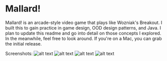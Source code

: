 # Mallard!
Mallard! is an arcade-style video game that plays like Wozniak's Breakout. I built this to gain practice in game design, OOD design patterns, and Java. I plan to update this readme and go into detail on those concepts I explored. In the meanwhile, feel free to look around. If you're on a Mac, you can grab the initial release. 

Screenshots:
![alt text](https://imgur.com/JXUNgtX.png)
![alt text](https://imgur.com/5fguELA.png)
![alt text](https://imgur.com/4oIWinL.png)
![alt text](https://imgur.com/IEvFiai.png)
